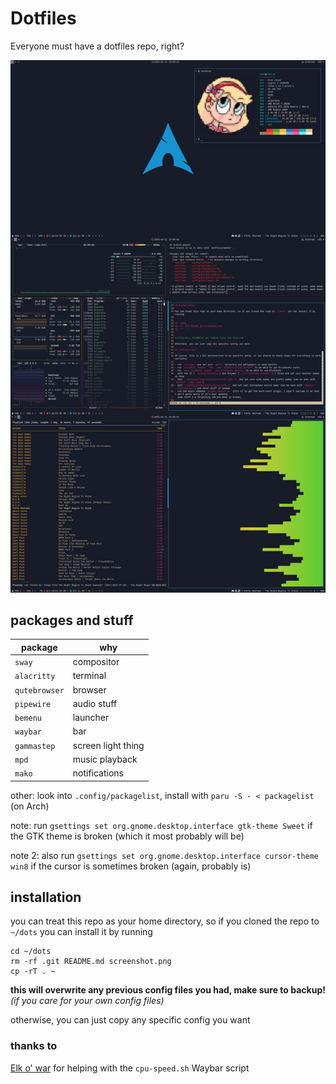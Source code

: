 # Dotfiles
Everyone must have a dotfiles repo, right?

![screenshot](https://raw.githubusercontent.com/PowerMan2206/dots/master/screenshot.png)

## packages and stuff

package       | why
--------------|------------
`sway`        | compositor
`alacritty`   | terminal
`qutebrowser` | browser
`pipewire`    | audio stuff
`bemenu`      | launcher
`waybar`      | bar
`gammastep`   | screen light thing
`mpd`         | music playback
`mako`        | notifications

other: look into `.config/packagelist`, install with `paru -S - < packagelist` (on Arch)

note: run `gsettings set org.gnome.desktop.interface gtk-theme Sweet` if the GTK theme is broken (which it most probably will be)

note 2: also run `gsettings set org.gnome.desktop.interface cursor-theme win8` if the cursor is sometimes broken (again, probably is)

## installation

you can treat this repo as your home directory, so if you cloned the repo to `~/dots` you can install it by running

```
cd ~/dots
rm -rf .git README.md screenshot.png
cp -rT . ~
```

**this will overwrite any previous config files you had, make sure to backup!** *(if you care for your own config files)*

otherwise, you can just copy any specific config you want

### thanks to 

[Elk o' war](https://github.com/elkowar) for helping with the `cpu-speed.sh` Waybar script
